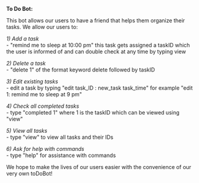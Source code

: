 **To Do Bot:**

This bot allows our users to have a friend that helps them organize their tasks. We allow our users to:

_1) Add a task_\
        - "remind me to sleep at 10:00 pm" this task gets assigned a taskID which the user is informed of and can double check at any time by typing view

_2) Delete a task_\
        - "delete 1" of the format keyword delete followed by taskID

_3) Edit existing tasks_\
        - edit a task by typing "edit task_ID : new_task task_time" for example "edit 1: remind me to sleep at 9 pm"

_4) Check all completed tasks_\
        - type "completed 1" where 1 is the taskID which can be viewed using "view"

_5) View all tasks_\
        - type "view" to view all tasks and their IDs

_6) Ask for help with commands_\
        - type "help" for assistance with commands

We hope to make the lives of our users easier with the convenience of our very own toDoBot!
